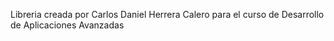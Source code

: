 Libreria creada por Carlos Daniel Herrera Calero para el curso de Desarrollo de Aplicaciones Avanzadas